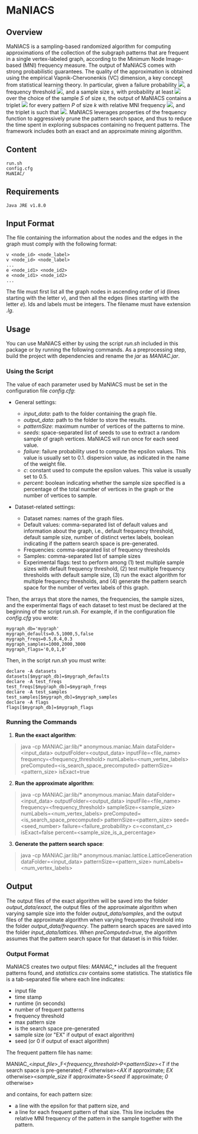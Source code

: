 # MaNIACS

## Overview
MaNIACS is a sampling-based randomized algorithm for computing approximations of the collection of the subgraph patterns that are frequent in a single vertex-labeled graph, according to the Minimum Node Image-based (MNI) frequency measure. 
The output of MaNIACS comes with strong probabilistic guarantees. The quality of the approximation is obtained using the empirical Vapnik-Chervonenkis (VC) dimension, a key concept from statistical learning theory.
In particular, given a failure probability <a href="https://www.codecogs.com/eqnedit.php?latex=\dpi{150}&space;\delta" target="_blank"><img src="https://latex.codecogs.com/svg.latex?\dpi{150}&space;\delta"/></a>, a frequency threshold <a href="https://www.codecogs.com/eqnedit.php?latex=\dpi{150}&space;&space;\tau" target="_blank"><img src="https://latex.codecogs.com/svg.latex?\dpi{150}&space;&space;\tau"/></a>, and a sample size *s*, with probability at least <a href="https://www.codecogs.com/eqnedit.php?latex=\dpi{150}&space;(1&space;-&space;\delta)" target="_blank"><img src="https://latex.codecogs.com/svg.latex?\dpi{150}&space;(1&space;-&space;\delta)"/></a> over the choice of the sample *S* of size *s*, the output of MaNIACS contains a triplet <a href="https://www.codecogs.com/eqnedit.php?latex=\dpi{150}&space;(P,&space;\tilde{f}(P),&space;\epsilon_k)" target="_blank"><img src="https://latex.codecogs.com/svg.latex?\dpi{150}&space;(P,&space;\tilde{f}(P),&space;\epsilon_k)"/></a> for every pattern *P* of size *k* with relative MNI frequency <a href="https://www.codecogs.com/eqnedit.php?latex=\dpi{150}&space;f(P)&space;\geq&space;\tau" target="_blank"><img src="https://latex.codecogs.com/svg.latex?\dpi{150}&space;f(P)&space;\geq&space;\tau"/></a>, and the triplet is such that <a href="https://www.codecogs.com/eqnedit.php?latex=\dpi{150}&space;\small|\tilde{f}(P)&space;-&space;f(P)|&space;\leq&space;\epsilon_k" target="_blank"><img src="https://latex.codecogs.com/svg.latex?\dpi{150}&space;|\tilde{f}(P)&space;-&space;f(P)|&space;\leq&space;\epsilon_k"/></a>.
MaNIACS leverages properties of the frequency function to aggressively prune the pattern search space, and thus to reduce the time spent in exploring subspaces containing no frequent patterns. 
The framework includes both an exact and an approximate mining algorithm.

## Content
    run.sh
    config.cfg
    MaNIAC/

## Requirements
    Java JRE v1.8.0

## Input Format
The file containing the information about the nodes and the edges in the graph must comply with the following format:

	v <node_id> <node_label>
	v <node_id> <node_label>
	...
	e <node_id1> <node_id2>
	e <node_id1> <node_id2>
	...

The file must first list all the graph nodes in ascending order of id (lines starting with the letter *v*), and then all the edges (lines starting with the letter *e*).  Ids and labels must be integers.
The filename must have extension *.lg*.

## Usage
You can use MaNIACS either by using the script *run.sh* included in this package or by running the following commands.
As a preprocessing step, build the project with dependencies and rename the *jar* as *MANIAC.jar*. 

### Using the Script
The value of each parameter used by MaNIACS must be set in the configuration file *config.cfg*:
* General settings:
    * *input_data*: path to the folder containing the graph file.
    * *output_data*: path to the folder to store the results.
    * *patternSize*: maximum number of vertices of the patterns to mine. 
    * *seeds*: space-separated list of seeds to use to extract a random sample of graph vertices. MaNIACS will run once for each seed value.
    * *failure*: failure probability used to compute the epsilon values. This value is usually set to 0.1.  dispersion value, as indicated in the name of the weight file.
    * *c*: constant used to compute the epsilon values. This value is usually set to 0.5.
    * *percent*: boolean indicating whether the sample size specified is a percentage of the total number of vertices in the graph or the number of vertices to sample.

* Dataset-related settings:
    * Dataset names: names of the graph files.
    * Default values: comma-separated list of default values and information about the graph, i.e., default frequency threshold, default sample size, number of distinct vertex labels, boolean indicating if the pattern search space is pre-generated. 
    * Frequencies: comma-separated list of frequency thresholds
    * Samples: comma-separated list of sample sizes
    * Experimental flags: test to perform among (1) test multiple sample sizes with default frequency threshold, (2) test multiple frequency thresholds with default sample size, (3) run the exact algorithm for multiple frequency thresholds, and (4) generate the pattern search space for the number of vertex labels of this graph.

Then, the arrays that store the names, the frequencies, the sample sizes, and the experimental flags of each dataset to test must be declared at the beginning of the script *run.sh*. For example, if in the configuration file *config.cfg* you wrote:

    mygraph_db='mygraph'
    mygraph_defaults=0.5,1000,5,false
    mygraph_freqs=0.5,0.4,0.3
    mygraph_samples=1000,2000,3000
    mygraph_flags='0,0,1,0'
    
Then, in the script *run.sh* you must write:

    declare -A datasets
    datasets[$mygraph_db]=$mygraph_defaults
    declare -A test_freqs
    test_freqs[$mygraph_db]=$mygraph_freqs
    declare -A test_samples
    test_samples[$mygraph_db]=$mygraph_samples
    declare -A flags
    flags[$mygraph_db]=$mygraph_flags

### Running the Commands

1. **Run the exact algorithm**:
    
>    java -cp MANIAC.jar:lib/* anonymous.maniac.Main dataFolder=<input_data> outputFolder=<output_data> inputFile=<file_name> frequency=<frequency_threshold> numLabels=<num_vertex_labels> preComputed=<is_search_space_precomputed> patternSize=<pattern_size> isExact=true

2. **Run the approximate algorithm**:

>    java -cp MANIAC.jar:lib/* anonymous.maniac.Main dataFolder=<input_data> outputFolder=<output_data> inputFile=<file_name> frequency=<frequency_threshold> sampleSize=<sample_size> numLabels=<num_vertex_labels> preComputed=<is_search_space_precomputed> patternSize=<pattern_size> seed=<seed_number> failure=<failure_probability> c=<constant_c> isExact=false percent=<sample_size_is_a_percentage> 

3. **Generate the pattern search space**:
 
> java -cp MANIAC.jar:lib/* anonymous.maniac.lattice.LatticeGeneration dataFolder=<input_data> patternSize=<pattern_size> numLabels=<num_vertex_labels> 

## Output
The output files of the exact algorithm will be saved into the folder *output_data/exact*, the output files of the approximate algorithm when varying sample size into the folder *output_data/samples*, and the output files of the approximate algorithm when varying frequency threshold into the folder *output_data/frequency*.
The pattern search spaces are saved into the folder *input_data/lattices*. When *preComputed=true*, the algorithm assumes that the pattern search space for that dataset is in this folder.

### Output Format
MaNIACS creates two output files: *MANIAC_\** includes all the frequent patterns found, and *statistics.csv* contains some statistics.
The statistics file is a tab-separated file where each line indicates:

- input file
- time stamp
- runtime (in seconds)
- number of frequent patterns
- frequency threshold
- max pattern size
- is the search space pre-generated
- sample size (or "EX" if output of exact algorithm)
- seed (or 0 if output of exact algorithm)

The frequent pattern file has name:

MANIAC_<*input_file*>_F<*frequency_threshold*>P<*patternSize*><*T* if the search space is pre-generated; *F* otherwise><*AX* if approximate; *EX* otherwise><*sample_size* if approximate>S<*seed* if approximate; *0* otherwise>

and contains, for each pattern size:
- a line with the epsilon for that pattern size, and
- a line for each frequent pattern of that size. This line includes the relative MNI frequency of the pattern in the sample together with the pattern.
